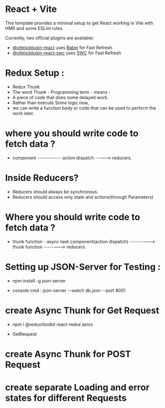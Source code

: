 # React + Vite

This template provides a minimal setup to get React working in Vite with HMR and some ESLint rules.

Currently, two official plugins are available:

- [@vitejs/plugin-react](https://github.com/vitejs/vite-plugin-react/blob/main/packages/plugin-react/README.md) uses [Babel](https://babeljs.io/) for Fast Refresh
- [@vitejs/plugin-react-swc](https://github.com/vitejs/vite-plugin-react-swc) uses [SWC](https://swc.rs/) for Fast Refresh

# Redux Setup :

- Redux Thunk
- The word Thunk - Programming term - means -
- A piece of code that does some delayed work.
- Rather than execute Some logic now,
- we can write a function body or code that can be used to perform the work later.

# where you should write code to fetch data ?

- component ------------ action dispatch -----> reducers.

# Inside Reducers?

- Reducers should always be synchronous.
- Reducers should access only state and actions(through Parameters)

# Where you should write code to fetch data ?

- thunk function - async task
  component(action dispatch) ----------> thunk function --------> reducers.

# Setting up JSON-Server for Testing :

- npm install -g json-server

- console cmd : json-server --watch db.json --port 8001

# create Async Thunk for Get Request

- npm i @redux/toolkit react-redux axios

- GetRequest

# create Async Thunk for POST Request

# create separate Loading and error states for different Requests
